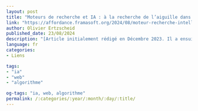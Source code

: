 ```yaml
---
layout: post
title: "Moteurs de recherche et IA : à la recherche de l’aiguille dans la botte de data."
link: "https://affordance.framasoft.org/2024/08/moteur-recherche-intelligence-artificielle/"
author: Olivier Ertzscheid
published_date: 23/08/2024
description: "[Article initialement rédigé en Décembre 2023. Il a ensuite failli devenir un petit chapitre de mon dernier bad seller dont il est toujours possible de faire un best-seller 😉 Et puis finalement non. Mais aujourd’hui il le complète utilement sur l’un des aspects que je ne traite pas ou très peu dans “Les ia à l’assaut du cyberespace“, à savoir l’utilisation des artefacts génératifs par et dans les moteurs de recherche. Toute une partie de ce billet a été écrite et actualisée ces derniers jours – Août 2024. Comme il est un peu long je vous donne un rapide résumé de son objet : tenter de mesurer et de comprendre ce que change l’intégration des résultats de recherche sous la forme de “générations de textes” dans nos pratiques informationelles et dans cette fameuse “écologie cognitive” que j’interroge sur ce blog depuis presque 20 ans. Spoiler Alert : ça change pas mal de choses, et pas forcément dans le bon sens.]"
language: fr
categories:
- Liens

tags:
- "ia"
- "web"
- "algorithme"

og-tags: "ia, web, algorithme"
permalink: /:categories/:year/:month/:day/:title/
---
```


